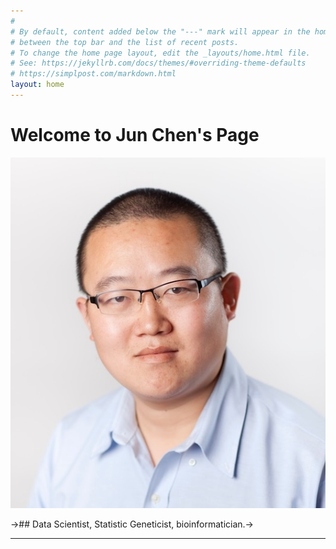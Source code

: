 ```yaml
---
#
# By default, content added below the "---" mark will appear in the home page
# between the top bar and the list of recent posts.
# To change the home page layout, edit the _layouts/home.html file.
# See: https://jekyllrb.com/docs/themes/#overriding-theme-defaults
# https://simplpost.com/markdown.html
layout: home
---
```


# Welcome to Jun Chen's Page

![Image](image/Jun_Chen_photo.jpg)  

->## Data Scientist, Statistic Geneticist, bioinformatician.->

*****
